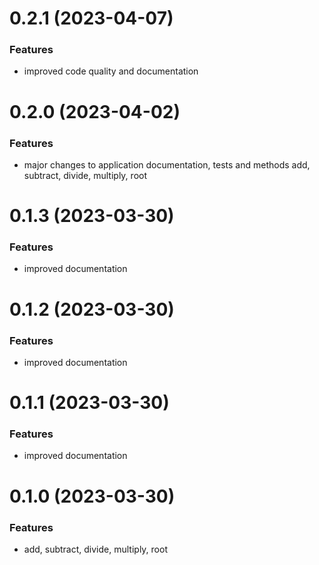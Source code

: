 # 0.2.1 (2023-04-07)

### Features

- improved code quality and documentation


# 0.2.0 (2023-04-02)

### Features

- major changes to application documentation, tests and methods add, subtract, divide, multiply, root 

# 0.1.3 (2023-03-30)

### Features

- improved documentation

# 0.1.2 (2023-03-30)

### Features

- improved documentation

# 0.1.1 (2023-03-30)

### Features

- improved documentation

# 0.1.0 (2023-03-30)

### Features

- add, subtract, divide, multiply, root

